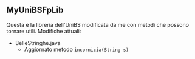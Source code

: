 ## MyUniBSFpLib

Questa è la libreria dell'UniBS modificata da me con metodi che possono tornare utili.
Modifiche attuali:

- BelleStringhe.java
  - Aggiornato metodo <code>incornicia(String s)</code>
